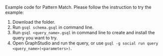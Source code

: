 Example code for Pattern Match. Please follow the instruction to try the example:

1. Download the folder.
2. Run `gsql schema.gsql` in command line.
3. Run `gsql <query_name>.gsql` in command line to create and install the query you want to try.
4. Open GraphStudio and run the query, or use `gsql -g social run query <query_name>(<parameters>)`.
